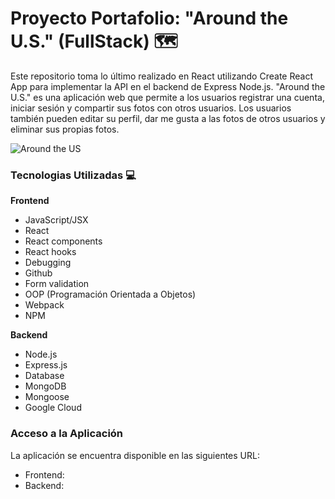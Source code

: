 # Proyecto Portafolio: "Around the U.S." (FullStack) 🗺️​

Este repositorio toma lo último realizado en React utilizando Create React App para implementar la API en el backend de Express Node.js.
"Around the U.S." es una aplicación web que permite a los usuarios registrar una cuenta, iniciar sesión y compartir sus fotos con otros usuarios. Los usuarios también pueden editar su perfil, dar me gusta a las fotos de otros usuarios y eliminar sus propias fotos.

![Around the US](https://media.giphy.com/media/v1.Y2lkPTc5MGI3NjExN2EzNDEwYzgzYjVhZjQ3ZGFkMzZmZDM3ZWVhNjc2NjI2YzEwZDlhZCZlcD12MV9pbnRlcm5hbF9naWZzX2dpZklkJmN0PWc/0Pe0ZqVNyh8srIiwjn/giphy.gif)

### Tecnologias Utilizadas 💻

**Frontend**

- JavaScript/JSX
- React
- React components
- React hooks
- Debugging
- Github
- Form validation
- OOP (Programación Orientada a Objetos)
- Webpack
- NPM

**Backend**

- Node.js
- Express.js
- Database
- MongoDB
- Mongoose
- Google Cloud

### Acceso a la Aplicación

La aplicación se encuentra disponible en las siguientes URL:
* Frontend: 
* Backend: 
